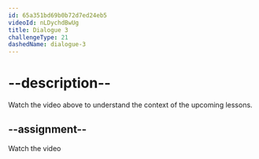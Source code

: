 ```yaml
---
id: 65a351bd69b0b72d7ed24eb5
videoId: nLDychdBwUg
title: Dialogue 3
challengeType: 21
dashedName: dialogue-3
---
```


# --description--

Watch the video above to understand the context of the upcoming lessons.

## --assignment--

Watch the video
